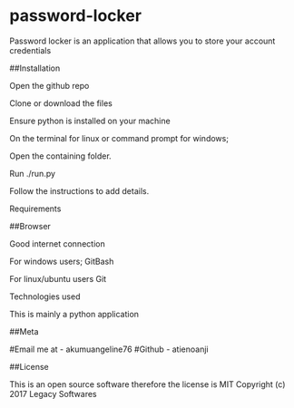 # password-locker
Password locker is an application that allows you to store your account credentials

##Installation

   Open the github repo
   
   Clone or download the files
   
   Ensure python is installed on your machine
   
   On the terminal for linux or command prompt for windows;
   
   Open the containing folder.
   
   Run ./run.py
   
   Follow the instructions to add details.
   
   Requirements

##Browser

Good internet connection

For windows users;         GitBash

For linux/ubuntu users         Git

Technologies used

This is mainly a python application

##Meta

#Email me at - akumuangeline76 
#Github - atienoanji

##License

This is an open source software therefore the license is MIT 
Copyright (c) 2017 Legacy Softwares
